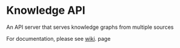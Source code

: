 # Knowledge API
An API server that serves knowledge graphs from multiple sources

For documentation, please see [wiki](https://github.com/rellink/knowledge-api/wiki/Intro-to-Knowledge-API). page
